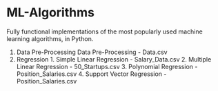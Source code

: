 # ML-Algorithms
Fully functional implementations of the most popularly used machine learning algorithms, in Python.
1.  Data Pre-Processing 
          Data Pre-Processing - Data.csv
2.  Regression
          1. Simple Linear Regression - Salary_Data.csv
          2. Multiple Linear Regression - 50_Startups.csv
          3. Polynomial Regression - Position_Salaries.csv
          4. Support Vector Regression - Position_Salaries.csv
